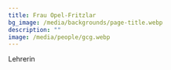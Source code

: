```yaml
---
title: Frau Opel-Fritzlar
bg_image: /media/backgrounds/page-title.webp
description: ""
image: /media/people/gcg.webp
---
```

Lehrerin
